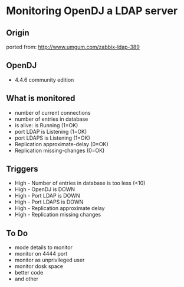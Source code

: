 # Monitoring OpenDJ a LDAP server

## Origin
ported from: http://www.umgum.com/zabbix-ldap-389

## OpenDJ
- 4.4.6 community edition

## What is monitored
- number of current connections
- number of entries in database
- is alive: is Running (1=OK)
- port LDAP is Listening (1=OK)
- port LDAPS is Listening (1=OK)
- Replication approximate-delay (0=OK)
- Replication missing-changes (0=OK)

## Triggers
- High - Number of entries in database is too less (<10)
- High - OpenDJ is DOWN
- High - Port LDAP is DOWN
- High - Port LDAPS is DOWN
- High - Replication approximate delay
- High - Replication missing changes

## To Do
- mode details to monitor
- monitor on 4444 port
- monitor as unprivileged user
- monitor dosk space
- better code
- and other
